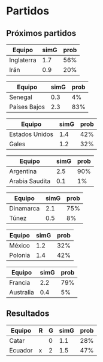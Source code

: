 # Partidos

## Próximos partidos

Equipo     | simG | prob |
---------- | ---  | ---- |
Inglaterra |  1.7 |  56% |
Irán       |  0.9 |  20% |

Equipo       | simG | prob |
------------ | ---  | ---- |
Senegal      |  0.3 |   4% |
Países Bajos |  2.3 |  83% |

Equipo         | simG | prob |
-------------- | ---  | ---- |
Estados Unidos |  1.4 |  42% |
Gales          |  1.2 |  32% |

Equipo         | simG | prob |
-------------- | ---  | ---- |
Argentina      |  2.5 |  90% |
Arabia Saudita |  0.1 |   1% |

Equipo    | simG | prob |
--------- | ---  | ---- |
Dinamarca |  2.1 |  75% |
Túnez     |  0.5 |   8% |

Equipo  | simG | prob |
------- | ---  | ---- |
México  |  1.2 |  32% |
Polonia |  1.4 |  42% |

Equipo    | simG | prob |
--------- | ---  | ---- |
Francia   |  2.2 |  79% |
Australia |  0.4 |   5% |

## Resultados

Equipo  | R | G  | simG | prob |
------- | - | -- | ---  | ---- |
Catar   |   |  0 |  1.1 |  28% |
Ecuador | x |  2 |  1.5 |  47% |
